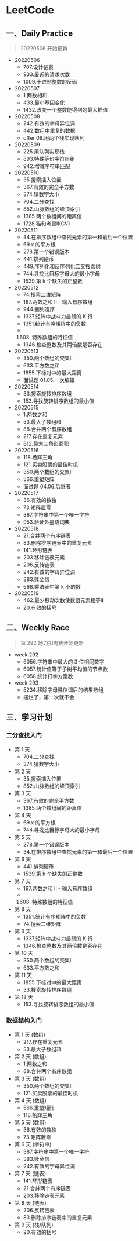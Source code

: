 # LeetCode
## 一、Daily Practice
> 20220506 开始更新
- 20220506
  - 707.设计链表
  - 933.最近的请求次数
  - 1009.十进制整数的反码
- 20220507
  - 1.两数相和
  - 433.最小基因变化
  - 1432.改变一个整数能得到的最大插值
- 20220508
  - 242.有效的字母异位词
  - 442.数组中重复的数据
  - offer 09.用两个栈实现队列
- 20220509
  - 225.用队列实现栈
  - 893.特殊等价字符串组
  - 942.增减字符串匹配
- 20220510
  - 35.搜索插入位置
  - 367.有效的完全平方数
  - 374.猜数字大小
  - 704.二分查找
  - 852.山脉数组的峰顶索引
  - 1385.两个数组间的距离值
  - 1728.猫和老鼠Ⅱ(CV)
- 20220511
  - 34.在排序数组中查找元素的第一和最后一个位置
  - 69.x 的平方根
  - 278.第一个错误版本
  - 441.排列硬币
  - 449.序列化和反序列化二叉搜索树
  - 744.寻找比目标字母大的最小字母
  - 1539.第 k 个缺失的正整数
- 20220512
  - 74.搜索二维矩阵
  - 167.两数之和 Ⅱ - 输入有序数组
  - 944.删列造序
  - 1337.矩阵中战斗力最弱的 K 行
  - 1351.统计有序矩阵中的负数
  - 1608. 特殊数组的特征值
  - 1346.检查整数及其两倍数是否存在
- 20220513
  - 350.两个数组的交集Ⅱ
  - 633.平方数之和
  - 1855.下标对中的最大距离
  - 面试题 01.05.一次编辑
- 20220514
  - 33.搜索旋转排序数组
  - 153.寻找旋转排序数组的最小值
- 20220515
  - 1.两数之和
  - 53.最大子数组和
  - 88.合并两个有序数组
  - 217.存在重复元素
  - 812.最大三角形面积
- 20220516
  - 118.杨辉三角
  - 121.买卖股票的最佳时机
  - 350.两个数组的交集Ⅱ
  - 566.重塑矩阵
  - 面试题 04.06.后继者
- 20220517
  - 36.有效的数独
  - 73.矩阵置零
  - 387.字符串中第一个唯一字符
  - 953.验证外星语词典
- 20220518
  - 21.合并两个有序链表
  - 83.删除排序链表中的重复元素
  - 141.环形链表
  - 203.移除链表元素
  - 206.反转链表
  - 242.有效的字母异位词
  - 383.赎金信
  - 668.乘法表中第 k 小的数
- 20220519
  - 462.最少移动次数使数组元素相等Ⅱ
  - 20.有效的括号
## 二、Weekly Race
> 第 292 场力扣周赛开始更新
- week 292
  - 6056.字符串中最大的 3 位相同数字
  - 6057.统计值等于子树平均值的节点数
  - 6058.统计打字方案数
- week 293
  - 5234.移除字母异位词后的结果数组
  - 摆烂了，第一次就不会
## 三、学习计划
### 二分查找入门
- 第 1 天
  - 704.二分查找
  - 374.猜数字大小
- 第 2 天
  - 35.搜索插入位置
  - 852.山脉数组的峰顶索引
- 第 3 天
  - 367.有效的完全平方数
  - 1385.两个数组间的距离值
- 第 4 天
  - 69.x 的平方根
  - 744.寻找比目标字母大的最小字母
- 第 5 天
  - 278.第一个错误版本
  - 34.在排序数组中查找元素的第一和最后一个位置
- 第 6 天
  - 441.排列硬币
  - 1539.第 k 个缺失的正整数
- 第 7 天
  - 167.两数之和 Ⅱ - 输入有序数组
  - 1608. 特殊数组的特征值
- 第 8 天
  - 1351.统计有序矩阵中的负数
  - 74.搜索二维矩阵
- 第 9 天
  - 1337.矩阵中战斗力最弱的 K 行
  - 1346.检查整数及其两倍数是否存在
- 第 10 天
  - 350.两个数组的交集Ⅱ
  - 633.平方数之和
- 第 11 天
  - 1855.下标对中的最大距离
  - 33.搜索旋转排序数组
- 第 12 天
  - 153.寻找旋转排序数组的最小值
### 数据结构入门
- 第 1 天 (数组)
  - 217.存在重复元素
  - 53.最大子数组和
- 第 2 天 (数组)
  - 1.两数之和
  - 88.合并两个有序数组
- 第 3 天 (数组)
  - 350.两个数组的交集Ⅱ
  - 121.买卖股票的最佳时机
- 第 4 天 (数组)
  - 566.重塑矩阵
  - 118.杨辉三角
- 第 5 天 (数组)
  - 36.有效的数独
  - 73.矩阵置零
- 第 6 天 (字符串)
  - 387.字符串中第一个唯一字符
  - 383.赎金信
  - 242.有效的字母异位词
- 第 7 天 (链表)
  - 141.环形链表
  - 21.合并两个有序链表
  - 203.移除链表元素
- 第 8 天 (链表)
  - 206.反转链表
  - 83.删除排序链表中的重复元素
- 第 9 天 (栈/队列)
  - 20.有效的括号
  